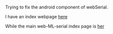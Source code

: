 Trying to fix the android component of webSerial.


I have an index webpage [here](hpssjellis.github.io/webMLserial/public/a06-android/index.html)


While the main web-ML-serial index page is [her](https://hpssjellis.github.io/webMLserial/public/index.html)
